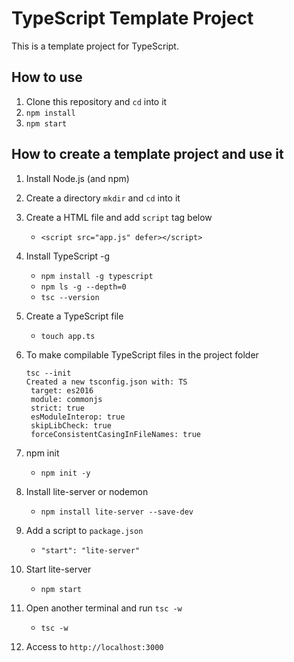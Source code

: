 # TypeScript Template Project

This is a template project for TypeScript.

## How to use

1. Clone this repository and `cd` into it
2. `npm install`
3. `npm start`

## How to create a template project and use it

1. Install Node.js (and npm)
2. Create a directory `mkdir` and `cd` into it
3. Create a HTML file and add `script` tag below
     - `<script src="app.js" defer></script>`
4. Install TypeScript -g
     - `npm install -g typescript`
     - `npm ls -g --depth=0`
     - `tsc --version`
5. Create a TypeScript file
     - `touch app.ts`
6. To make compilable TypeScript files in the project folder

      ``` Terminal
      tsc --init
      Created a new tsconfig.json with: TS
       target: es2016
       module: commonjs
       strict: true
       esModuleInterop: true
       skipLibCheck: true
       forceConsistentCasingInFileNames: true

7. npm init
     - `npm init -y`
8. Install lite-server or nodemon
     - `npm install lite-server --save-dev`
9. Add a script to `package.json`
     - `"start": "lite-server"`
10. Start lite-server
     - `npm start`
11. Open another terminal and run `tsc -w`
     - `tsc -w`
12. Access to `http://localhost:3000`
